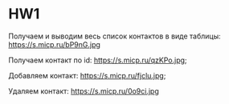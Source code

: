 # HW1

Получаем и выводим весь список контактов в виде таблицы: https://s.micp.ru/bP9nG.jpg

Получаем контакт по id: https://s.micp.ru/qzKPo.jpg;

Добавляем контакт: https://s.micp.ru/fjclu.jpg;

Удаляем контакт: https://s.micp.ru/0o9ci.jpg

